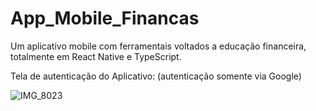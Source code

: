 # App_Mobile_Financas
Um aplicativo mobile com ferramentais voltados a educação financeira, totalmente em React Native e TypeScript.

Tela de autenticação do Aplicativo: (autenticação somente via Google)



![IMG_8023](https://user-images.githubusercontent.com/80361373/181598306-a3bcc7d4-ffc2-49a5-9ac0-8319471c4a15.PNG)
